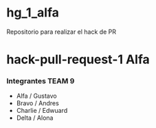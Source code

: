 # hg_1_alfa
Repositorio para realizar el hack de PR

# hack-pull-request-1 Alfa
### Integrantes TEAM 9
- Alfa / Gustavo
- Bravo / Andres
- Charlie / Edwuard
- Delta / Alona